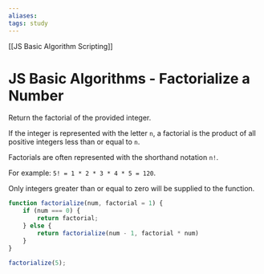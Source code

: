 ```yaml
---
aliases:
tags: study
---
```

[[JS Basic Algorithm Scripting]]
# JS Basic Algorithms - Factorialize a Number
Return the factorial of the provided integer.

If the integer is represented with the letter `n`, a factorial is the product of all positive integers less than or equal to `n`.

Factorials are often represented with the shorthand notation `n!`.

For example: `5! = 1 * 2 * 3 * 4 * 5 = 120`.

Only integers greater than or equal to zero will be supplied to the function.

```js
function factorialize(num, factorial = 1) {
	if (num === 0) {
		return factorial;
	} else {
		return factorialize(num - 1, factorial * num)
	}
}

factorialize(5);
```